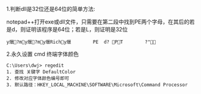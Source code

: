 1.判断dll是32位还是64位的简单方法:

notepad++打开exe或dll文件，只需要在第二段中找到PE两个字母，在其后的若是d，则证明该程序是64位；若是L，则证明是32位
```
y爉?my爉?my爉Richy爉        PE  d? PT        ?"
```

2.永久设置 cmd 终端字体颜色
```
C:\Users\dwj> regedit
1. 查找 关键字 DefaultColor
2. 修改对应字体颜色编号即可
3. 默认路径：HKEY_LOCAL_MACHINE\SOFTWARE\Microsoft\Command Processor
```
